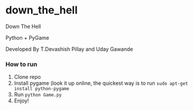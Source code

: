 # down_the_hell
Down The Hell

Python  + PyGame

Developed By T.Devashish Pillay and Uday Gawande

### How to run
1. Clone repo
2. Install pygame (look it up online, the quickest way is to run ```sudo apt-get install python-pygame```
3. Run ```python Game.py```
4. Enjoy!
